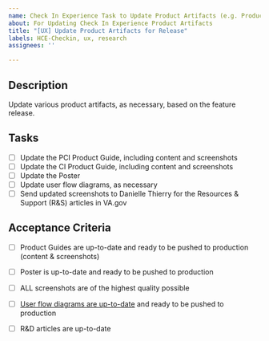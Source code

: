 ```yaml
---
name: Check In Experience Task to Update Product Artifacts (e.g. Product Guide, Poster)
about: For Updating Check In Experience Product Artifacts
title: "[UX] Update Product Artifacts for Release"
labels: HCE-Checkin, ux, research
assignees: ''

---
```


## Description
Update various product artifacts, as necessary, based on the feature release.

## Tasks
- [ ] Update the PCI Product Guide, including content and screenshots
- [ ] Update the CI Product Guide, including content and screenshots
- [ ] Update the Poster
- [ ] Update user flow diagrams, as necessary
- [ ] Send updated screenshots to Danielle Thierry for the Resources & Support (R&S) articles in VA.gov

## Acceptance Criteria
- [ ] Product Guides are up-to-date and ready to be pushed to production (content & screenshots)
- [ ] Poster is up-to-date and ready to be pushed to production
- [ ] ALL screenshots are of the highest quality possible
- [ ] [User flow diagrams are up-to-date](https://www.sketch.com/s/e79a827e-42cf-4a82-b554-874c75b5c70e/a/3Op54Vm) and ready to be pushed to production
- [ ] R&D articles are up-to-date


